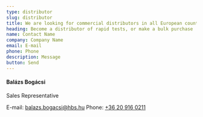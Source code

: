 ```yaml
---
type: distributor
slug: distributor
title: We are looking for commercial distributors in all European countries
heading: Become a distributor of rapid tests, or make a bulk purchase
name: Contact Name
company: Company Name
email: E-mail
phone: Phone
description: Message
button: Send
---
```

#### Balázs Bogácsi

Sales Representative

E-mail: [balazs.bogacsi@hbs.hu](mailto:balazs.bogacsi@hbs.hu)
Phone: [+36 20 916 0211](tel:+36209160211)